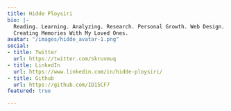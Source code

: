 ```yaml
---
title: Hidde Ploysiri
bio: |-
  Reading. Learning. Analyzing. Research. Personal Growth. Web Design. Visual Design. Jazz. Classical Music. Piano. Chess. Tech. Finance. Coding.
  Creating Memories With My Loved Ones.
avatar: "/images/hidde_avatar-1.png"
social:
- title: Twitter
  url: https://twitter.com/skruvmuq
- title: LinkedIn
  url: https://www.linkedin.com/in/hidde-ploysiri/
- title: Github
  url: https://github.com/ID15CF7
featured: true

---
```

